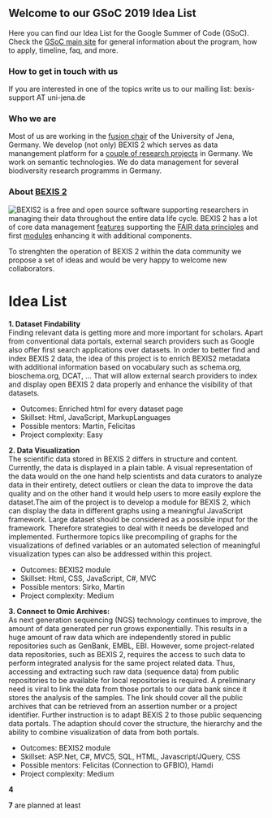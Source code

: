 ## Welcome to our GSoC 2019 Idea List
Here you can find our Idea List for the Google Summer of Code (GSoC). Check the [GSoC main site](http://code.google.com/soc) for general information about the program, how to apply, timeline, faq, and more. 

### How to get in touch with us
If you are interested in one of the topics write us to our mailing list: bexis-support AT uni-jena.de

### Who we are
Most of us are working in the [fusion chair](http://fusion.cs.uni-jena.de/fusion/) of the University of Jena, Germany. We develop (not only) BEXIS 2 which serves as data manangement platform for a [couple of research projects](http://bexis2.uni-jena.de/community/partners-instances/) in Germany. We work on semantic technologies. We do data management for several biodiversity research programms in Germany.

### About [BEXIS 2](http://bexis2.uni-jena.de/)
![BEXIS2](http://bexis2.uni-jena.de/wp-content/themes/theme-BexisTheme/images/logo.jpg) is a free and open source software supporting researchers in managing their data throughout the entire data life cycle. BEXIS 2 has a lot of core data management [features](http://bexis2.uni-jena.de/bexis2-software/features/) supporting the [FAIR data principles](https://www.go-fair.org/fair-principles/) and first [modules](https://github.com/bexis) enhancing it with additional components.

To strenghten the operation of BEXIS 2 within the data community we propose a set of ideas and would be very happy to welcome new collaborators. 

# Idea List
**1. Dataset Findability**  
Finding relevant data is getting more and more important for scholars. Apart from conventional data portals, external search providers such as Google also offer first search applications over datasets. In order to better find and index BEXIS 2 data, the idea of this project is to enrich BEXIS2 metadata with additional information based on vocabulary such as schema.org, bioschema.org, DCAT, … That will allow external search providers to index and display open BEXIS 2 data properly and enhance the visibility of that datasets.  
- Outcomes: Enriched html for every dataset page
- Skillset: Html, JavaScript, MarkupLanguages
- Possible mentors: Martin, Felicitas
- Project complexity: Easy

**2.	Data Visualization**  
The scientific data stored in BEXIS 2 differs in structure and content. Currently, the data is displayed in a plain table. A visual representation of the data would on the one hand help scientists and data curators to analyze data in their entirety, detect outliers or clean the data to improve the data quality and on the other hand it would help users to more easily explore the dataset.The aim of the project is to develop a module for BEXIS 2, which can display the data in different graphs using a meaningful JavaScript framework. Large dataset should be considered as a possible input for the framework. Therefore strategies to deal with it needs be developed and implemented. Furthermore topics like precompiling of graphs for the visualizations of defined variables or an automated selection of meaningful visualization types can also be addressed within this project.  
- Outcomes: BEXIS2 module
- Skillset: Html, CSS, JavaScript, C#, MVC
- Possible mentors: Sirko, Martin
- Project complexity: Medium

**3.	Connect to Omic Archives:**  
As next generation sequencing (NGS) technology continues to improve, the amount of data generated per run grows exponentially. This results in a huge amount of raw data which are independently stored in public repositories such as GenBank, EMBL, EBI. However, some project-related data repositories, such as BEXIS 2, requires the access to such data to perform integrated analysis for the same project related data. Thus, accessing and extracting such raw data (sequence data) from public repositories to be available for local repositories is required. A preliminary need is viral to link the data from those portals to our data bank since it stores the analysis of the samples. The link should cover all the public archives that can be retrieved from an assertion number or a project identifier.  Further instruction is to adapt BEXIS 2 to those public sequencing data portals. The adaption should cover the structure, the hierarchy and the ability to combine visualization of data from both portals.  
- Outcomes: BEXIS2 module
- Skillset: ASP.Net, C#, MVC5, SQL, HTML, Javascript/JQuery, CSS
- Possible mentors: Felicitas (Connection to GFBIO), Hamdi
- Project complexity: Medium

**4**

**7** are planned at least






